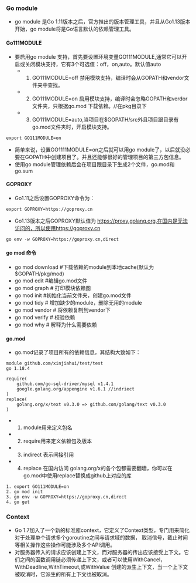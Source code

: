 ### Go module

- go module 是Go 1.11版本之后，官方推出的版本管理工具，并且从Go1.13版本开始，go module将是Go语言默认的依赖管理工具。

#### Go111MODULE
- 要启用go module 支持，首先要设置环境变量GO111MODULE,通常它可以开启或关闭模块支持，它有3个可选值：off，on,auto。默认值auto
    - 1. GO111MODULE=off 禁用模块支持，编译时会从GOPATH和vendor文件夹中查找。
    - 2. GO111MODULE=on 启用模块支持，编译时会忽略GOPATH和verdor文件夹，只根据go.mod 下载依赖。//在pkg目录下
    - 3. GO111MODULE=auto,当项目在$GOPATH/src外且项目跟目录有go.mod文件夹时，开启模块支持。

```
export GO111MODULE=on
```
- 简单来说，设置GO1111MODULE=on之后就可以用go module了，以后就没必要在GOPATH中创建项目了。并且还能够很好的管理项目的第三方包信息。
- 使用go module管理依赖后会在项目跟目录下生成2个文件，go.mod和go.sum


#### GOPROXY

- Go1.11之后设置GOPROXY命令为：
```
export GOPROXY=https://goproxy.cn
```
- Go1.13版本之后GOPROXY默认值为 https://proxy.golang.org,在国内是无法访问的，所以使用https://goproxy.cn

```
go env -w GOPROXY=https://goproxy.cn,direct
```

#### go mod 命令

- go mod download #下载依赖的module到本地cache(默认为$GOPATH/pkg/mod)
- go mod edit #编辑go.mod文件
- go mod graph # 打印模块依赖图
- go mod init #初始化当前文件夹，创建go.mod文件
- go mod tidy # 增加缺少的module，删除无用的module
- go mod vendor # 将依赖复制到vendor下
- go mod verify # 校验依赖
- go mod why # 解释为什么需要依赖

#### go.mod
- go.mod记录了项目所有的依赖信息，其结构大致如下：
```
module github.com/xinjiahui/test/test  
go 1.18.4

require(
    github.com/go-sql-driver/mysql v1.4.1
    google.golang.org/appengine v1.6.1 //indriect
)
replace(
    golang.org/x/text v0.3.0 => github.com/golang/text v0.3.0
)
```
- 1. module用来定义包名
- 2. require用来定义依赖包及版本
- 3. indirect 表示间接引用
- 4. replace 在国内访问 golang.org/x的各个包都需要翻墙，你可以在go.mod中使用replace替换成github上对应的库



```
1. export GO111MODULE=on
2. go mod init
3. go env -w GOPROXY=https://goproxy.cn,direct
4. go get
```



### Context
- Go 1.7加入了一个新的标准库context，它定义了Context类型，专门用来简化对于处理单个请求多个goroutine之间与请求域的数据， 取消信号，截止时间等相关操作这些操作可能涉及多个API调用。
- 对服务器传入的请求应该创建上下文，而对服务器的传出应该接受上下文。它们之间的函数调用链必须传递上下文，或者可以使用WithCancel，WithDeadline,WithTimeout,或WithValue 创建的派生上下文，当一个上下文被取消时，它派生的所有上下文也被取消。

